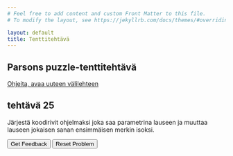 ```yaml
---
# Feel free to add content and custom Front Matter to this file.
# To modify the layout, see https://jekyllrb.com/docs/themes/#overriding-theme-defaults

layout: default
title: Tenttitehtävä
---
```


## Parsons puzzle-tenttitehtävä 
[Ohjeita, avaa uuteen välilehteen](../ohjeet.md)

## tehtävä 25
Järjestä koodirivit ohjelmaksi joka saa parametrina lauseen ja muuttaa lauseen jokaisen sanan ensimmäisen merkin isoksi. 
<div id="P25-sortableTrash" class="sortable-code"></div> 
<div id="P25-sortable" class="sortable-code"></div> 
<div style="clear:both;"></div> 
<p> 
    <input id="P25-feedbackLink" value="Get Feedback" type="button" /> 
    <input id="P25-newInstanceLink" value="Reset Problem" type="button" /> 
</p> 
<script type="text/javascript"> 
(function(){
  var initial = "function capital_letter(str) \n" +
    "{\n" +
    "    str = str.split(\" \");\n" +
    "    for (var i = 0, x = str.length; i < x; i++) {\n" +
    "        str[i] = str[i][0].toUpperCase() + str[i].substr(1);\n" +
    "    }\n" +
    "    return str.join(\" \");\n" +
    "} \\n console.log(capital_letter(\"Write a JavaScript program to  \\n capitalize the first letter of each word of a given string.\")); \\n ";
  var parsonsPuzzle = new ParsonsWidget({
    "sortableId": "P25-sortable",
    "max_wrong_lines": 10,
    "grader": ParsonsWidget._graders.LineBasedGrader,
    "exec_limit": 2500,
    "can_indent": true,
    "x_indent": 50,
    "lang": "en",
    "trashId": "P25-sortableTrash"
  });
  parsonsPuzzle.init(initial);
  parsonsPuzzle.shuffleLines();
  $("#P25-newInstanceLink").click(function(event){ 
      event.preventDefault(); 
      parsonsPuzzle.shuffleLines(); 
  }); 
  $("#P25-feedbackLink").click(function(event){ 
      event.preventDefault(); 
      parsonsPuzzle.getFeedback(); 
  }); 
})(); 
</script> 




